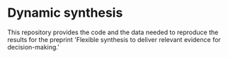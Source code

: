 # Dynamic synthesis
This repository provides the code and the data needed to reproduce the results for the preprint 'Flexible synthesis to deliver relevant evidence for decision-making.' 
